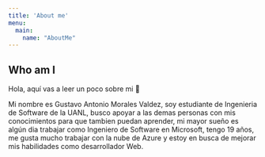 ```yaml
---
title: 'About me'
menu:
  main:
    name: "AboutMe"
---
```


## Who am I

Hola, aquí vas a leer un poco sobre mi 🤩

Mi nombre es Gustavo Antonio Morales Valdez, soy estudiante de Ingenieria de Software de la UANL, busco apoyar a las demas personas con mis conocimientos para que tambien puedan aprender, mi mayor sueño es algún dia trabajar como Ingeniero de Software en Microsoft, tengo 19 años, me gusta mucho trabajar con la nube de Azure y estoy en busca de mejorar mis habilidades como desarrollador Web.





